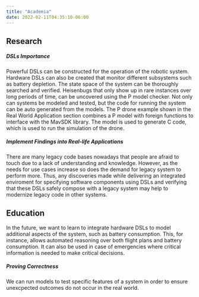 ```yaml
---
title: "Academia"
date: 2022-02-11T04:35:10-06:00
---
```


## Research

##### DSLs Importance

Powerful DSLs can be constructed for the operation of the robotic system. Hardware DSLs can also be created that monitor different subsystems such as battery depletion.  The state space of the system can be thoroughly searched and verified.  Heisenbugs that only show up in rare instances over long periods of time, can be uncovered using the P model checker. Not only can systems be modeled and tested, but the code for running the system can be auto generated from the models. The P drone example shown in the Real World Application section combines a P model with foreign functions to interface with the MavSDK library.  The model is used to generate C code, which is used to run the simulation of the drone.


##### Implement Findings into Real-life Applications

There are many legacy code bases nowadays that people are afraid to touch due to a lack of understanding and knowledge. However, as the needs for use cases increase so does the demand for legacy system to perform more. Thus, any discoveries made while delivering an integrated enviroment for specifying software components using DSLs and verifying that these DSLs safely compose with a legacy system may help to modernize legacy code in other systems.

## Education

In the future, we want to learn to integrate hardware DSLs to model additional aspects of the system, such as battery consumption. This, for instance, allows automated reasoning over both flight plans and battery consumption. It can also be used in case of emergencies where critical information is needed to make critical decisions.

##### Proving Correctness

We can run models to test specific features of a system in order to ensure unexcpected outcomes do not occur in the real world.